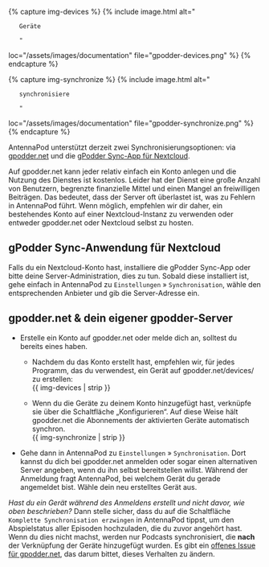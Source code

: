 {% capture img-devices %} {% include image.html alt="

       Geräte

       "

loc="/assets/images/documentation" file="gpodder-devices.png" %} {% endcapture %}

{% capture img-synchronize %} {% include image.html alt="

       synchronisiere

       "

loc="/assets/images/documentation" file="gpodder-synchronize.png" %} {% endcapture %}

AntennaPod unterstützt derzeit zwei Synchronisierungsoptionen: via [gpodder.net](https://gpodder.net/) und die [gPodder Sync-App für Nextcloud](https://apps.nextcloud.com/apps/gpoddersync).

Auf gpodder.net kann jeder relativ einfach ein Konto anlegen und die Nutzung des Dienstes ist kostenlos. Leider hat der Dienst eine große Anzahl von Benutzern, begrenzte finanzielle Mittel und einen Mangel an freiwilligen Beiträgen. Das bedeutet, dass der Server oft überlastet ist, was zu Fehlern in AntennaPod führt. Wenn möglich, empfehlen wir dir daher, ein bestehendes Konto auf einer Nextcloud-Instanz zu verwenden oder entweder gpodder.net oder Nextcloud selbst zu hosten.

## gPodder Sync-Anwendung für Nextcloud

Falls du ein Nextcloud-Konto hast, installiere die gPodder Sync-App oder bitte deine Server-Administration, dies zu tun. Sobald diese installiert ist, gehe einfach in AntennaPod zu `Einstellungen` » `Synchronisation`, wähle den entsprechenden Anbieter und gib die Server-Adresse ein.

## gpodder.net & dein eigener gpodder-Server

- Erstelle ein Konto auf gpodder.net oder melde dich an, solltest du bereits eines haben.


   - Nachdem du das Konto erstellt hast, empfehlen wir, für jedes Programm, das du verwendest, ein Gerät auf gpodder.net/devices/ zu erstellen:<br />{{ img-devices | strip }}


   - Wenn du die Geräte zu deinem Konto hinzugefügt hast, verknüpfe sie über die Schaltfläche „Konfigurieren“. Auf diese Weise hält gpodder.net die Abonnements der aktivierten Geräte automatisch synchron.<br />{{ img-synchronize | strip }}

- Gehe dann in AntennaPod zu `Einstellungen` » `Synchronisation`. Dort kannst du dich bei gpodder.net anmelden oder sogar einen alternativen Server angeben, wenn du ihn selbst bereitstellen willst. Während der Anmeldung fragt AntennaPod, bei welchem Gerät du gerade angemeldet bist. Wähle dein neu erstelltes Gerät aus.

*Hast du ein Gerät während des Anmeldens erstellt und nicht davor, wie oben beschrieben?* Dann stelle sicher, dass du auf die Schaltfläche `Komplette Synchronisation erzwingen` in AntennaPod tippst, um den Abspielstatus aller Episoden hochzuladen, die du zuvor angehört hast. Wenn du dies nicht machst, werden nur Podcasts synchronisiert, die **nach** der Verknüpfung der Geräte hinzugefügt wurden. Es gibt ein [offenes Issue für gpodder.net](https://github.com/gpodder/mygpo/issues/388), das darum bittet, dieses Verhalten zu ändern.
